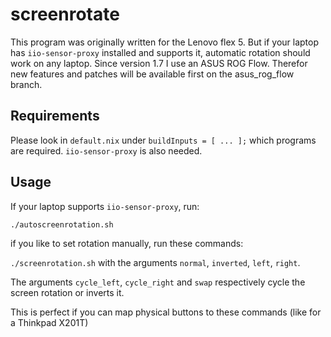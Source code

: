 # screenrotate

This program was originally written for the Lenovo flex 5.
But if your laptop has `iio-sensor-proxy` installed and
supports it, automatic rotation should work on any laptop.
Since version 1.7 I use an ASUS ROG Flow. Therefor new features and
patches will be available first on the asus_rog_flow branch.

## Requirements

Please look in `default.nix` under `buildInputs = [ ... ];` which
programs are required. `iio-sensor-proxy` is also needed.

## Usage

If your laptop supports `iio-sensor-proxy`, run:

```
./autoscreenrotation.sh
```

if you like to set rotation manually, run these commands:

`./screenrotation.sh` with the arguments `normal`,
`inverted`, `left`, `right`.

The arguments `cycle_left`, `cycle_right` and `swap` respectively
cycle the screen rotation or inverts it.

This is perfect if you can map physical buttons to these commands (like for a Thinkpad X201T)
